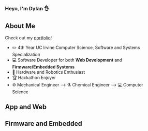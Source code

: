 ### Heyo, I'm Dylan 👌

## About Me

Check out my [portfolio](https://dylanvu.com/)!

- ✏️ 4th Year UC Irvine Computer Science, Software and Systems Specialization
- 💻 Software Developer for both **Web Development** and **Firmware/Embedded Systems**
- 🤖 Hardware and Robotics Enthusiast
- 🏆 Hackathon Enjoyer
- ⚙️ Mechanical Engineer --> ⚗️ Chemical Engineer --> 💻 Computer Science

## App and Web

## Firmware and Embedded

<!--
**dylanvu/dylanvu** is a ✨ _special_ ✨ repository because its `README.md` (this file) appears on your GitHub profile.

Here are some ideas to get you started:

- 🔭 I’m currently working on ...
- 🌱 I’m currently learning ...
- 👯 I’m looking to collaborate on ...
- 🤔 I’m looking for help with ...
- 💬 Ask me about ...
- 📫 How to reach me: ...
- 😄 Pronouns: ...
- ⚡ Fun fact: ...
-->
